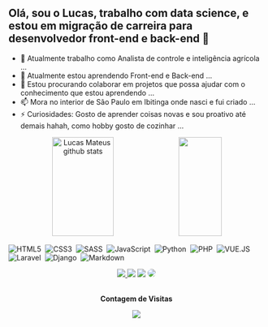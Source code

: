 ## Olá, sou o Lucas, trabalho com data science, e estou em migração de carreira para desenvolvedor front-end e back-end 👋

- 🔭 Atualmente trabalho como Analista de controle e inteligência agrícola ...
- 🌱 Atualmente estou aprendendo Front-end e Back-end ...
- 👯 Estou procurando colaborar em projetos que possa ajudar com o conhecimento que estou aprendendo ...
- 📫 Mora no interior de São Paulo em Ibitinga onde nasci e fui criado ...
- ⚡ Curiosidades: Gosto de aprender coisas novas e sou proativo até demais hahah, como hobby gosto de cozinhar ...

<div align="center">  
  <img width="49%" height="195px" src="https://github-readme-stats.vercel.app/api?username=lucasmateuseng&show_icons=true&theme=dark&count_private=true&hide_border=true" alt="Lucas Mateus github stats" /> 
  <img width="41%" height="195px" src="https://github-readme-stats.vercel.app/api/top-langs/?username=lucasmateuseng&layout=compact&theme=dark&hide_border=true" />
</div>

![HTML5](https://img.shields.io/badge/HTML5-E34F26?style=for-the-badge&logo=html5&logoColor=white)&nbsp;
![CSS3](https://img.shields.io/badge/CSS3-1572B6?style=for-the-badge&logo=css3&logoColor=white)&nbsp;
![SASS](https://img.shields.io/badge/Sass-CC6699?style=for-the-badge&logo=sass&logoColor=white)&nbsp;
![JavaScript](https://img.shields.io/badge/JavaScript-F7DF1E?style=for-the-badge&logo=javascript&logoColor=black)&nbsp;
![Python](https://img.shields.io/badge/Python-14354C?style=for-the-badge&logo=python&logoColor=white)&nbsp;
![PHP](https://img.shields.io/badge/PHP-777BB4?style=for-the-badge&logo=php&logoColor=white)&nbsp;
![VUE.JS](https://img.shields.io/badge/Vue.js-35495E?style=for-the-badge&logo=vue.js&logoColor=4FC08D)&nbsp;
![Laravel](https://img.shields.io/badge/Laravel-FF2D20?style=for-the-badge&logo=laravel&logoColor=white)&nbsp;
![Django](https://img.shields.io/badge/Django-092E20?style=for-the-badge&logo=django&logoColor=white)&nbsp;
![Markdown](https://img.shields.io/badge/Markdown-000000?style=for-the-badge&logo=markdown&logoColor=white)&nbsp;

<div align="center"> 
<a href="https://instagram.com/lmitdigital" target="_blank"><img src="https://img.shields.io/badge/-Instagram-%23E4405F?style=for-the-badge&logo=instagram&logoColor=white"</a>
<a href="https://www.youtube.com/channel/UC2Y327BTCdFlBdeYH06ih2g" target="_blank"><img src="https://img.shields.io/badge/YouTube-FF0000?style=for-the-badge&logo=youtube&logoColor=white" target="_blank"></a>
<a href = "mailto:cmp.1a.lucasmateuseng@gmail.com"> <img src="https://img.shields.io/badge/-Gmail-%23333?style=for-the-badge&logo=gmail&logoColor=white" target="_blank"></a>
<a href="https://www.linkedin.com/in/lucasmateuseng/" target="_blank"><img src="https://img.shields.io/badge/-LinkedIn-%230077B5?style=for-the-badge&logo=linkedin&logoColor=white" style="border-radius: 30px" target="_blank"></a> 
 </div>

<div align="center">
<br><p align="centre"><b>Contagem de Visitas</b></p>  
<p align="center"><img align="center" src="https://profile-counter.glitch.me/{lucasmateuseng}/count.svg" /></p> 
<br>
</div>
